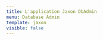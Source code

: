 ```yaml
---
title: L'application Jaxon DbAdmin
menu: Database Admin
template: jaxon
visible: false
---
```

